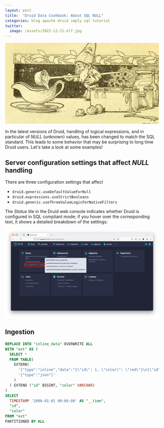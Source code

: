 ```yaml
---
layout: post
title:  "Druid Data Cookbook: About SQL NULL"
categories: blog apache druid imply sql tutorial
twitter:
  image: /assets/2021-12-21-elf.jpg
---
```


![Druid Cookbook](/assets/2021-12-21-elf.jpg)

In the latest versions of Druid, handling of logical expressions, and in particular of _NULL_ (unknown) values, has been changed to match the SQL standard. This leads to some behavior that may be surprising to long time Druid users. Let's take a look at some examples!

## Server configuration settings that affect _NULL_ handling

There are three configuration settings that affect 

- `druid.generic.useDefaultValueForNull`
- `druid.expressions.useStrictBooleans`
- `druid.generic.useThreeValueLogicForNativeFilters`

The _Status_ tile in the Druid web console indicates whether Druid is configured in SQL compliant mode; if you hover over the corresponding text, it shows a detailed breakdown of the settings:

![Null mode settings](/assets/2024-04-28-01-null-mode.png)



## Ingestion

```sql
REPLACE INTO "inline_data" OVERWRITE ALL
WITH "ext" AS (
  SELECT *
  FROM TABLE(
    EXTERN(
      '{"type":"inline","data":"{\"id\": 1, \"color\": \"red\"}\n{\"id\": 1, \"color\": null}\n{\"id\": 1, \"color\": \"blue\"}\n{\"id\": 1, \"color\": \"green\"}\n"}',
      '{"type":"json"}'
    )
  ) EXTEND ("id" BIGINT, "color" VARCHAR)
)
SELECT
  TIMESTAMP '2000-01-01 00:00:00' AS "__time",
  "id",
  "color"
FROM "ext"
PARTITIONED BY ALL
```


